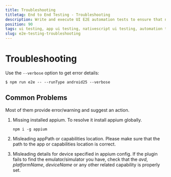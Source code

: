 ```yaml
---
title: Troubleshooting
titletag: End to End Testing - Troubleshooting
description: Write and execute UI E2E automation tests to ensure that newly added features are working correctly and no regressions are introduced in the mobile app.
position: 90
tags: ui testing, app ui testing, nativescript ui testing, automation testing, app automation testing, nativescript automation testing, appium, ui test automation, e2e testing
slug: e2e-testing-troubleshooting
---
```


# Troubleshooting

Use the `--verbose` option to get error details:

```
$ npm run e2e -- --runType android25 --verbose
```

## Common Problems

Most of them provide error/warning and suggest an action.

1. Missing installed appium. To resolve it install appium globally.

    ```
    npm i -g appium
    ```
2. Misleading appPath or capabilities location. Please make sure that the path to the app or capabilities location is correct.
3. Misleading details for device specified in appium config. If the plugin fails to find the emulator/simulator you have, check that the *avd*, *platformName*, *deviceName* or any other related capability is properly set.
